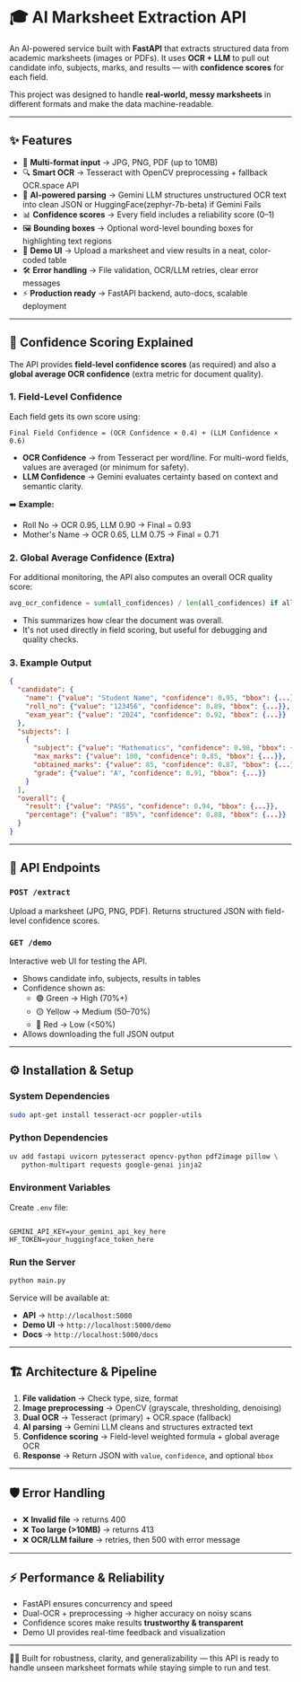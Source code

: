 # 🎓 AI Marksheet Extraction API

An AI-powered service built with **FastAPI** that extracts structured data from academic marksheets (images or PDFs). It uses **OCR + LLM** to pull out candidate info, subjects, marks, and results — with **confidence scores** for each field.

This project was designed to handle **real-world, messy marksheets** in different formats and make the data machine-readable.

---

## ✨ Features

- 📂 **Multi-format input** → JPG, PNG, PDF (up to 10MB)
- 🔍 **Smart OCR** → Tesseract with OpenCV preprocessing + fallback OCR.space API
- 🤖 **AI-powered parsing** → Gemini LLM structures unstructured OCR text into clean JSON or HuggingFace(zephyr-7b-beta) if Gemini Fails
- 📊 **Confidence scores** → Every field includes a reliability score (0–1)
- 🖼️ **Bounding boxes** → Optional word-level bounding boxes for highlighting text regions
- 🎨 **Demo UI** → Upload a marksheet and view results in a neat, color-coded table
- 🛠 **Error handling** → File validation, OCR/LLM retries, clear error messages
- ⚡ **Production ready** → FastAPI backend, auto-docs, scalable deployment

---

## 🧮 Confidence Scoring Explained

The API provides **field-level confidence scores** (as required) and also a **global average OCR confidence** (extra metric for document quality).

### 1. Field-Level Confidence

Each field gets its own score using:

```
Final Field Confidence = (OCR Confidence × 0.4) + (LLM Confidence × 0.6)
```

- **OCR Confidence** → from Tesseract per word/line. For multi-word fields, values are averaged (or minimum for safety).
- **LLM Confidence** → Gemini evaluates certainty based on context and semantic clarity.

➡️ **Example:**
- Roll No → OCR 0.95, LLM 0.90 → Final = 0.93
- Mother's Name → OCR 0.65, LLM 0.75 → Final = 0.71

### 2. Global Average Confidence (Extra)

For additional monitoring, the API also computes an overall OCR quality score:

```python
avg_ocr_confidence = sum(all_confidences) / len(all_confidences) if all_confidences else 0.0
```

- This summarizes how clear the document was overall.
- It's not used directly in field scoring, but useful for debugging and quality checks.

### 3. Example Output

```json
{
  "candidate": {
    "name": {"value": "Student Name", "confidence": 0.95, "bbox": {...}},
    "roll_no": {"value": "123456", "confidence": 0.89, "bbox": {...}},
    "exam_year": {"value": "2024", "confidence": 0.92, "bbox": {...}}
  },
  "subjects": [
    {
      "subject": {"value": "Mathematics", "confidence": 0.98, "bbox": {...}},
      "max_marks": {"value": 100, "confidence": 0.85, "bbox": {...}},
      "obtained_marks": {"value": 85, "confidence": 0.87, "bbox": {...}},
      "grade": {"value": "A", "confidence": 0.91, "bbox": {...}}
    }
  ],
  "overall": {
    "result": {"value": "PASS", "confidence": 0.94, "bbox": {...}},
    "percentage": {"value": "85%", "confidence": 0.88, "bbox": {...}}
  }
}
```

---

## 🚀 API Endpoints

### `POST /extract`
Upload a marksheet (JPG, PNG, PDF). Returns structured JSON with field-level confidence scores.

### `GET /demo`
Interactive web UI for testing the API.
- Shows candidate info, subjects, results in tables
- Confidence shown as:
  - 🟢 Green → High (70%+)
  - 🟡 Yellow → Medium (50–70%)
  - 🔴 Red → Low (<50%)
- Allows downloading the full JSON output

---

## ⚙️ Installation & Setup

### System Dependencies

```bash
sudo apt-get install tesseract-ocr poppler-utils
```

### Python Dependencies

```bash
uv add fastapi uvicorn pytesseract opencv-python pdf2image pillow \
   python-multipart requests google-genai jinja2
```

### Environment Variables

Create `.env` file:

```env

GEMINI_API_KEY=your_gemini_api_key_here
HF_TOKEN=your_huggingface_token_here
```

### Run the Server

```bash
python main.py
```

Service will be available at:
- **API** → `http://localhost:5000`
- **Demo UI** → `http://localhost:5000/demo`
- **Docs** → `http://localhost:5000/docs`

---

## 🏗️ Architecture & Pipeline

1. **File validation** → Check type, size, format
2. **Image preprocessing** → OpenCV (grayscale, thresholding, denoising)
3. **Dual OCR** → Tesseract (primary) + OCR.space (fallback)
4. **AI parsing** → Gemini LLM cleans and structures extracted text
5. **Confidence scoring** → Field-level weighted formula + global average OCR
6. **Response** → Return JSON with `value`, `confidence`, and optional `bbox`

---

## 🛡️ Error Handling

- ❌ **Invalid file** → returns 400
- ❌ **Too large (>10MB)** → returns 413
- ❌ **OCR/LLM failure** → retries, then 500 with error message

---

## ⚡ Performance & Reliability

- FastAPI ensures concurrency and speed
- Dual-OCR + preprocessing → higher accuracy on noisy scans
- Confidence scores make results **trustworthy & transparent**
- Demo UI provides real-time feedback and visualization

---


👨‍💻 Built for robustness, clarity, and generalizability — this API is ready to handle unseen marksheet formats while staying simple to run and test.
